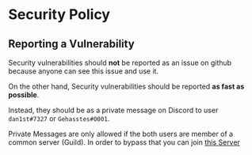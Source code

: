 # Security Policy

## Reporting a Vulnerability

Security vulnerabilities should **not** be reported as an issue on github because anyone can see this issue and use it.

On the other hand, Security vulnerabilities should be reported **as fast as possible**.

Instead, they should be as a private message on Discord to user `dan1st#7327` or `Gehasstes#0001`.

Private Messages are only allowed if the both users are member of a common server (Guild).
In order to bypass that you can join [this Server](https://discordapp.com/invite/KjMsK5G)